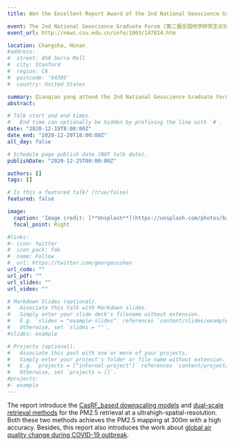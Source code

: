 ```yaml
---
title: Won the Excellent Report Award of the 2nd National Geoscience Graduate Forum！

event: The 2nd National Geoscience Graduate Forum (第二届全国地学研究生论坛)
event_url: http://news.csu.edu.cn/info/1003/147814.htm

location: Changsha, Hunan
#address:
#  street: 450 Serra Mall
#  city: Stanford
#  region: CA
#  postcode: '94305'
#  country: United States

summary: Qianqian yang attend the 2nd National Geoscience Graduate Forum. Her report "High spatial resolution PM2.5 concentration mapping method and Research on global air quality changes during the new crown epidemic " won the Excellent Report Award.  
abstract: 

# Talk start and end times.
#   End time can optionally be hidden by prefixing the line with `#`.
date: "2020-12-19T8:00:00Z"
date_end: "2020-12-20T18:00:00Z"
all_day: false

# Schedule page publish date (NOT talk date).
publishDate: "2020-12-25T00:00:00Z"

authors: []
tags: []

# Is this a featured talk? (true/false)
featured: false

image:
  caption: 'Image credit: [**Unsplash**](https://unsplash.com/photos/bzdhc5b3Bxs)'
  focal_point: Right

#links:
#- icon: twitter
#  icon_pack: fab
#  name: Follow
#  url: https://twitter.com/georgecushen
url_code: ""
url_pdf: ""
url_slides: ""
url_video: ""

# Markdown Slides (optional).
#   Associate this talk with Markdown slides.
#   Simply enter your slide deck's filename without extension.
#   E.g. `slides = "example-slides"` references `content/slides/example-slides.md`.
#   Otherwise, set `slides = ""`.
#slides: example

# Projects (optional).
#   Associate this post with one or more of your projects.
#   Simply enter your project's folder or file name without extension.
#   E.g. `projects = ["internal-project"]` references `content/project/deep-learning/index.md`.
#   Otherwise, set `projects = []`.
#projects:
#- example
---
```


The report introduce the [CasRF_based downscaling models](https://www.sciencedirect.com/science/article/abs/pii/S0959652620339329) and [dual-scale retrieval methods](https://www.sciencedirect.com/science/article/abs/pii/S0924271620301441) for the PM2.5 retrieval at a ultrahigh-spatial-resolution. Both these two methods achieves the PM2.5 mapping at 300m with a high accuracy.
Besides, this report also introduces the work about [global air quality change during COVID-19 outbreak](https://iopscience.iop.org/article/10.1088/1748-9326/ac1012/meta).
